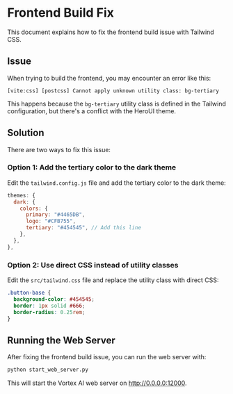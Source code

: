 # Frontend Build Fix

This document explains how to fix the frontend build issue with Tailwind CSS.

## Issue

When trying to build the frontend, you may encounter an error like this:

```
[vite:css] [postcss] Cannot apply unknown utility class: bg-tertiary
```

This happens because the `bg-tertiary` utility class is defined in the Tailwind configuration, but there's a conflict with the HeroUI theme.

## Solution

There are two ways to fix this issue:

### Option 1: Add the tertiary color to the dark theme

Edit the `tailwind.config.js` file and add the tertiary color to the dark theme:

```javascript
themes: {
  dark: {
    colors: {
      primary: "#4465DB",
      logo: "#CFB755",
      tertiary: "#454545", // Add this line
    },
  },
},
```

### Option 2: Use direct CSS instead of utility classes

Edit the `src/tailwind.css` file and replace the utility class with direct CSS:

```css
.button-base {
  background-color: #454545;
  border: 1px solid #666;
  border-radius: 0.25rem;
}
```

## Running the Web Server

After fixing the frontend build issue, you can run the web server with:

```bash
python start_web_server.py
```

This will start the Vortex AI web server on http://0.0.0.0:12000.